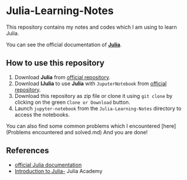 # Julia-Learning-Notes
This repository contains my notes and codes which I  am using to learn Julia.

You can see the official documentation of [**Julia**](https://docs.julialang.org).
## How to use this repository
1. Download **Julia** from [official repository](https://github.com/JuliaLang/julia).
2. Download **IJulia** to use **Julia** with `JuputerNotebook` from [official repository](https://github.com/JuliaLang/IJulia.jl).
3. Download this repository as zip file or clone it using `git clone` by clicking on the green `Clone or Download` button.
4. Launch `jupyter-notebook` from the `Julia-Learning-Notes` directory to access the notebooks.

You can also find some common problems which I encountered [here](Problems encountered and solved.md)
And you are done!

## References
* [official Julia documentation](https://docs.julialang.org/)
* [Introduction to Julia-](https://juliaacademy.com/p/intro-to-julia) Julia Academy
